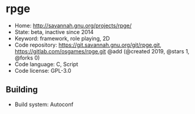 # rpge

- Home: http://savannah.gnu.org/projects/rpge/
- State: beta, inactive since 2014
- Keyword: framework, role playing, 2D
- Code repository: https://git.savannah.gnu.org/git/rpge.git, https://gitlab.com/osgames/rpge.git @add (@created 2019, @stars 1, @forks 0)
- Code language: C, Script
- Code license: GPL-3.0

## Building

- Build system: Autoconf
